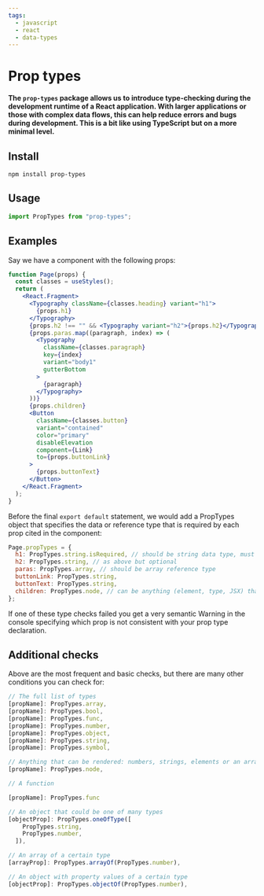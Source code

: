 ```yaml
---
tags:
  - javascript
  - react
  - data-types
---
```


# Prop types

**The `prop-types` package allows us to introduce type-checking during the
development runtime of a React application. With larger applications or those
with complex data flows, this can help reduce errors and bugs during
development. This is a bit like using TypeScript but on a more minimal level.**

## Install

```
npm install prop-types
```

## Usage

```jsx
import PropTypes from "prop-types";
```

## Examples

Say we have a component with the following props:

```jsx
function Page(props) {
  const classes = useStyles();
  return (
    <React.Fragment>
      <Typography className={classes.heading} variant="h1">
        {props.h1}
      </Typography>
      {props.h2 !== "" && <Typography variant="h2">{props.h2}</Typography>}
      {props.paras.map((paragraph, index) => (
        <Typography
          className={classes.paragraph}
          key={index}
          variant="body1"
          gutterBottom
        >
          {paragraph}
        </Typography>
      ))}
      {props.children}
      <Button
        className={classes.button}
        variant="contained"
        color="primary"
        disableElevation
        component={Link}
        to={props.buttonLink}
      >
        {props.buttonText}
      </Button>
    </React.Fragment>
  );
}
```

Before the final `export default` statement, we would add a PropTypes object
that specifies the data or reference type that is required by each prop cited in
the component:

```jsx
Page.propTypes = {
  h1: PropTypes.string.isRequired, // should be string data type, must be present
  h2: PropTypes.string, // as above but optional
  paras: PropTypes.array, // should be array reference type
  buttonLink: PropTypes.string,
  buttonText: PropTypes.string,
  children: PropTypes.node, // can be anything (element, type, JSX) that is rendered to the screen
};
```

If one of these type checks failed you get a very semantic Warning in the
console specifying which prop is not consistent with your prop type declaration.

## Additional checks

Above are the most frequent and basic checks, but there are many other
conditions you can check for:

```jsx
// The full list of types
[propName]: PropTypes.array,
[propName]: PropTypes.bool,
[propName]: PropTypes.func,
[propName]: PropTypes.number,
[propName]: PropTypes.object,
[propName]: PropTypes.string,
[propName]: PropTypes.symbol,

// Anything that can be rendered: numbers, strings, elements or an arrayor fragment) containing these types.
[propName]: PropTypes.node,

// A function

[propName]: PropTypes.func

// An object that could be one of many types
[objectProp]: PropTypes.oneOfType([
    PropTypes.string,
    PropTypes.number,
  ]),

// An array of a certain type
[arrayProp]: PropTypes.arrayOf(PropTypes.number),

// An object with property values of a certain type
[objectProp]: PropTypes.objectOf(PropTypes.number),
```
